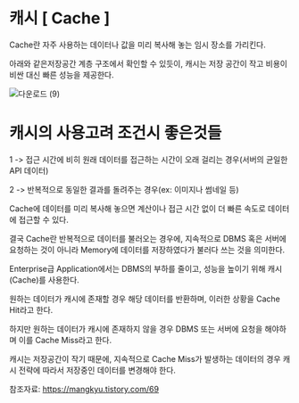 캐시 [ Cache ]
===
Cache란 자주 사용하는 데이터나 값을 미리 복사해 놓는 임시 장소를 가리킨다. 

아래와 같은저장공간 계층 구조에서 확인할 수 있듯이, 캐시는 저장 공간이 작고 비용이 비싼 대신 빠른 성능을 제공한다. 


![다운로드 (9)](https://user-images.githubusercontent.com/100178951/222967619-e1db8229-a1ee-437c-88b0-c0ee90028393.png)


캐시의 사용고려 조건시 좋은것들
===

1 -> 접근 시간에 비히 원래 데이터를 접근하는 시간이 오래 걸리는 경우(서버의 균일한 API 데이터)

2 -> 반복적으로 동일한 결과를 돌려주는 경우(ex: 이미지나 썸네일 등)

Cache에 데이터를 미리 복사해 놓으면 계산이나 접근 시간 없이 더 빠른 속도로 데이터에 접근할 수 있다. 

결국 Cache란 반복적으로 데이터를 불러오는 경우에, 지속적으로 DBMS 혹은 서버에 요청하는 것이 아니라 Memory에 데이터를 저장하였다가 불러다 쓰는 것을 의미한다.

Enterprise급 Application에서는 DBMS의 부하를 줄이고, 성능을 높이기 위해 캐시(Cache)를 사용한다. 

원하는 데이터가 캐시에 존재할 경우 해당 데이터를 반환하며, 이러한 상황을 Cache Hit라고 한다. 

하지만 원하는 데이터가 캐시에 존재하지 않을 경우 DBMS 또는 서버에 요청을 해야하며 이를 Cache Miss라고 한다.

캐시는 저장공간이 작기 때문에, 지속적으로 Cache Miss가 발생하는 데이터의 경우 캐시 전략에 따라서 저장중인 데이터를 변경해야 한다.



참조자료: https://mangkyu.tistory.com/69
